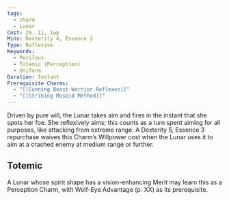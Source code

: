 ```yaml
---
tags:
  - charm
  - Lunar
Cost: 2m, 1i, 1wp
Mins: Dexterity 4, Essence 2
Type: Reflexive
Keywords:
  - Perilous
  - Totemic (Perception)
  - Uniform
Duration: Instant
Prerequisite Charms:
  - "[[Cunning Beast-Warrior Reflexes]]"
  - "[[Striking Mospid Method]]"
---
```

Driven by pure will, the Lunar takes aim and fires in the instant that she spots her foe. She reflexively aims; this counts as a turn spent aiming for all purposes, like attacking from extreme range. A Dexterity 5, Essence 3 repurchase waives this Charm’s Willpower cost when the Lunar uses it to aim at a crashed enemy at medium range or further. 
## Totemic 

A Lunar whose spirit shape has a vision-enhancing Merit may learn this as a Perception Charm, with Wolf-Eye Advantage (p. XX) as its prerequisite.